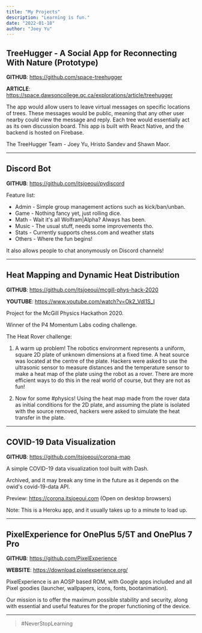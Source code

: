 ```yaml
---
title: "My Projects"
description: "Learning is fun."
date: "2022-01-18"
author: "Joey Yu"
---
```


## TreeHugger - A Social App for Reconnecting With Nature (Prototype)

**GITHUB**: https://github.com/space-treehugger

**ARTICLE**: https://space.dawsoncollege.qc.ca/explorations/article/treehugger

The app would allow users to leave virtual messages on specific locations of trees. These messages would be public, meaning that any other user nearby could view the message and reply. Each tree would essentially act as its own discussion board. This app is built with React Native, and the backend is hosted on Firebase.

The TreeHugger Team - Joey Yu, Hristo Sandev and Shawn Maor.

---

## Discord Bot

**GITHUB**: https://github.com/itsjoeoui/pydiscord

Feature list:

- Admin - Simple group management actions such as kick/ban/unban.
- Game - Nothing fancy yet, just rolling dice.
- Math - Wait it's all Wolfram|Alpha? Always has been.
- Music - The usual stuff, needs some improvements tho.
- Stats - Currently supports chess.com and weather stats
- Others - Where the fun begins!

It also allows people to chat anonymously on Discord channels!

---

## Heat Mapping and Dynamic Heat Distribution

**GITHUB**: https://github.com/itsjoeoui/mcgill-phys-hack-2020

**YOUTUBE**: https://www.youtube.com/watch?v=Ok2_Vdl1S_I

Project for the McGill Physics Hackathon 2020.

Winner of the P4 Momentum Labs coding challenge.

The Heat Rover challenge:

1. A warm up problem!
   The robotics environment represents a uniform, square 2D plate of unknown dimensions at a fixed time. A heat source was located at the centre of the plate. Hackers were asked to use the ultrasonic sensor to measure distances and the temperature sensor to make a heat map of the plate using the robot as a rover. There are more efficient ways to do this in the real world of course, but they are not as fun!

2. Now for some #physics​!
   Using the heat map made from the rover data as initial conditions for the 2D plate, and assuming the plate is isolated with the source removed, hackers were asked to simulate the heat transfer in the plate.

---

## COVID-19 Data Visualization

**GITHUB**: https://github.com/itsjoeoui/corona-map

A simple COVID-19 data visualization tool built with Dash.

Archived, and it may break any time in the future as it depends on the owid's covid-19-data API.

Preview: https://corona.itsjoeoui.com (Open on desktop browsers)

Note: This is a Heroku app, and it usually takes up to a minute to load up.

---

## PixelExperience for OnePlus 5/5T and OnePlus 7 Pro

**GITHUB**: https://github.com/PixelExperience

**WEBSITE**: https://download.pixelexperience.org/

PixelExperience is an AOSP based ROM, with Google apps included and all Pixel goodies (launcher, wallpapers, icons, fonts, bootanimation).

Our mission is to offer the maximum possible stability and security, along with essential and useful features for the proper functioning of the device.

---

> #NeverStopLearning
